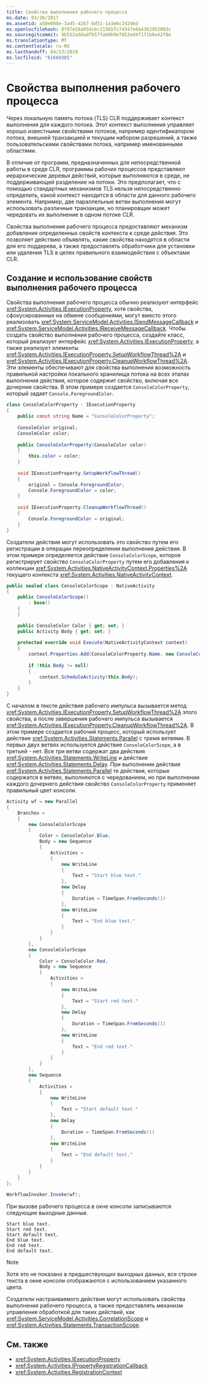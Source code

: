 ```yaml
---
title: Свойства выполнения рабочего процесса
ms.date: 03/30/2017
ms.assetid: a50e088e-3a45-4267-bd51-1a3e6c2d246d
ms.openlocfilehash: 0f87e58a034cbc11565fc74347e6b4362952093c
ms.sourcegitcommit: 9b552addadfb57fab0b9e7852ed4f1f1b8a42f8e
ms.translationtype: MT
ms.contentlocale: ru-RU
ms.lasthandoff: 04/23/2019
ms.locfileid: "61669385"
---
```

# <a name="workflow-execution-properties"></a>Свойства выполнения рабочего процесса
Через локальную память потока (TLS) CLR поддерживает контекст выполнения для каждого потока. Этот контекст выполнения управляет хорошо известными свойствами потоков, например идентификатором потока, внешней транзакцией и текущим набором разрешений, а также пользовательскими свойствами потока, например именованными областями.  
  
 В отличие от программ, предназначенных для непосредственной работы в среде CLR, программы рабочих процессов представляют иерархические деревья действий, которые выполняются в среде, не поддерживающей разделение на потоки. Это предполагает, что с помощью стандартных механизмов TLS нельзя непосредственно определить, какой контекст находится в области для данного рабочего элемента. Например, две параллельные ветви выполнения могут использовать различные транзакции, но планировщик может чередовать их выполнение в одном потоке CLR.  
  
 Свойства выполнения рабочего процесса предоставляют механизм добавления определенных свойств контекста к среде действия. Это позволяет действию объявлять, какие свойства находятся в области для его поддерева, а также предоставлять обработчики для установки или удаления TLS в целях правильного взаимодействия с объектами CLR.  
  
## <a name="creating-and-using-workflow-execution-properties"></a>Создание и использование свойств выполнения рабочего процесса  
 Свойства выполнения рабочего процесса обычно реализуют интерфейс <xref:System.Activities.IExecutionProperty>, хотя свойства, сфокусированные на обмене сообщениями, могут вместо этого реализовать <xref:System.ServiceModel.Activities.ISendMessageCallback> и <xref:System.ServiceModel.Activities.IReceiveMessageCallback>. Чтобы создать свойство выполнения рабочего процесса, создайте класс, который реализует интерфейс <xref:System.Activities.IExecutionProperty>, а также реализует элементы <xref:System.Activities.IExecutionProperty.SetupWorkflowThread%2A> и <xref:System.Activities.IExecutionProperty.CleanupWorkflowThread%2A>. Эти элементы обеспечивают для свойства выполнения возможность правильной настройки локального хранилища потока на всех этапах выполнения действия, которое содержит свойство, включая все дочерние свойства. В этом примере создается `ConsoleColorProperty`, который задает `Console.ForegroundColor`.  
  
```csharp  
class ConsoleColorProperty : IExecutionProperty  
{  
    public const string Name = "ConsoleColorProperty";  
  
    ConsoleColor original;  
    ConsoleColor color;  
  
    public ConsoleColorProperty(ConsoleColor color)  
    {  
        this.color = color;  
    }  
  
    void IExecutionProperty.SetupWorkflowThread()  
    {  
        original = Console.ForegroundColor;  
        Console.ForegroundColor = color;  
    }  
  
    void IExecutionProperty.CleanupWorkflowThread()  
    {  
        Console.ForegroundColor = original;  
    }  
}  
```  
  
 Создатели действия могут использовать это свойство путем его регистрации в операции переопределения выполнения действия. В этом примере определяется действие `ConsoleColorScope`, которое регистрирует свойство `ConsoleColorProperty` путем его добавления к коллекции <xref:System.Activities.NativeActivityContext.Properties%2A> текущего контекста <xref:System.Activities.NativeActivityContext>.  
  
```csharp  
public sealed class ConsoleColorScope : NativeActivity  
{  
    public ConsoleColorScope()  
        : base()  
    {  
    }  
  
    public ConsoleColor Color { get; set; }  
    public Activity Body { get; set; }  
  
    protected override void Execute(NativeActivityContext context)  
    {  
        context.Properties.Add(ConsoleColorProperty.Name, new ConsoleColorProperty(this.Color));  
  
        if (this.Body != null)  
        {  
            context.ScheduleActivity(this.Body);  
        }  
    }  
}  
```  
  
 С началом в тексте действия рабочего импульса вызывается метод <xref:System.Activities.IExecutionProperty.SetupWorkflowThread%2A> этого свойства, а после завершения рабочего импульса вызывается <xref:System.Activities.IExecutionProperty.CleanupWorkflowThread%2A>. В этом примере создается рабочий процесс, который использует действие <xref:System.Activities.Statements.Parallel> с тремя ветвями. В первых двух ветвях используется действие `ConsoleColorScope`, а в третьей - нет. Все три ветви содержат два действия <xref:System.Activities.Statements.WriteLine> и действие <xref:System.Activities.Statements.Delay>. При выполнении действия <xref:System.Activities.Statements.Parallel> те действия, которые содержатся в ветвях, выполняются с чередованием, но при выполнении каждого дочернего действия свойство `ConsoleColorProperty` применяет правильный цвет консоли.  
  
```csharp  
Activity wf = new Parallel  
{  
    Branches =   
    {  
        new ConsoleColorScope  
        {  
            Color = ConsoleColor.Blue,  
            Body = new Sequence  
            {  
                Activities =   
                {  
                    new WriteLine  
                    {  
                        Text = "Start blue text."  
                    },  
                    new Delay  
                    {  
                        Duration = TimeSpan.FromSeconds(1)  
                    },  
                    new WriteLine  
                    {  
                        Text = "End blue text."  
                    }  
                }  
            }  
        },  
        new ConsoleColorScope  
        {  
            Color = ConsoleColor.Red,  
            Body = new Sequence  
            {  
                Activities =   
                {  
                    new WriteLine  
                    {  
                        Text = "Start red text."  
                    },  
                    new Delay  
                    {  
                        Duration = TimeSpan.FromSeconds(1)  
                    },  
                    new WriteLine  
                    {  
                        Text = "End red text."  
                    }  
                }  
            }  
        },  
        new Sequence  
        {  
            Activities =   
            {  
                new WriteLine  
                {  
                    Text = "Start default text."  
                },  
                new Delay  
                {  
                    Duration = TimeSpan.FromSeconds(1)  
                },  
                new WriteLine  
                {  
                    Text = "End default text."  
                }  
            }  
        }  
    }  
};  
  
WorkflowInvoker.Invoke(wf);  
```  
  
 При вызове рабочего процесса в окне консоли записываются следующие выходные данные.  
  
```  
Start blue text.  
Start red text.  
Start default text.  
End blue text.  
End red text.  
End default text.  
```  
  
> [!NOTE]
>  Хотя это не показано в предшествующих выходных данных, все строки текста в окне консоли отображаются с использованием указанного цвета.  
  
 Создатели настраиваемого действия могут использовать свойства выполнения рабочего процесса, а также предоставлять механизм управления обработкой для таких действий, как <xref:System.ServiceModel.Activities.CorrelationScope> и <xref:System.Activities.Statements.TransactionScope>.  
  
## <a name="see-also"></a>См. также

- <xref:System.Activities.IExecutionProperty>
- <xref:System.Activities.IPropertyRegistrationCallback>
- <xref:System.Activities.RegistrationContext>
